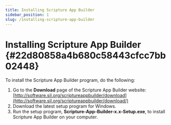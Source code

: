 ```yaml
---
title: Installing Scripture App Builder
sidebar_position: 1
slug: /installing-scripture-app-builder
---
```




# Installing Scripture App Builder {#22d80858a4b680c58443cfcc7bb02448}


To install the Scripture App Builder program, do the following:

1. Go to the **Download** page of the Scripture App Builder website: [http://software.sil.org/scriptureappbuilder/download](http://software.sil.org/scriptureappbuilder/download/)
2. Download the latest setup program for Windows.
3. Run the setup program, **Scripture-App-Builder-x.x-Setup.exe**, to install Scripture App Builder on your computer.
